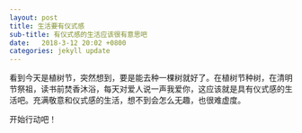 ```yaml
---
layout: post
title: 生活要有仪式感
sub-title: 有仪式感的生活应该很有意思吧
date:   2018-3-12 20:02 +0800
categories: jekyll update
---
```


看到今天是植树节，突然想到，要是能去种一棵树就好了。在植树节种树，在清明节祭祖，读书前焚香沐浴，每天对爱人说一声我爱你，这应该就是具有仪式感的生活吧。充满敬意和仪式感的生活，想不到会怎么无趣，也很难虚度。

开始行动吧！











